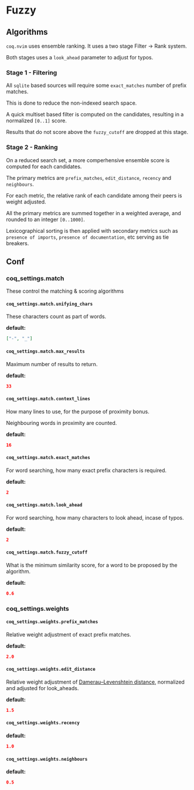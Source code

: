 # Fuzzy

## Algorithms

`coq.nvim` uses ensemble ranking. It uses a two stage Filter -> Rank system.

Both stages uses a `look_ahead` parameter to adjust for typos.

### Stage 1 - Filtering

All `sqlite` based sources will require some `exact_matches` number of prefix matches.

This is done to reduce the non-indexed search space.

A quick multiset based filter is computed on the candidates, resulting in a normalized `[0..1]` score.

Results that do not score above the `fuzzy_cutoff` are dropped at this stage.

### Stage 2 - Ranking

On a reduced search set, a more comperhensive ensemble score is computed for each candidates.

The primary metrics are `prefix_matches`, `edit_distance`, `recency` and `neighbours`.

For each metric, the relative rank of each candidate among their peers is weight adjusted.

All the primary metrics are summed together in a weighted average, and rounded to an integer `[0..1000]`.

Lexicographical sorting is then applied with secondary metrics such as `presence of imports`, `presence of documentation`, etc serving as tie breakers.

## Conf

### coq_settings.match

These control the matching & scoring algorithms

#### `coq_settings.match.unifying_chars`

These characters count as part of words.

**default:**

```json
["-", "_"]
```

#### `coq_settings.match.max_results`

Maximum number of results to return.

**default:**

```json
33
```

#### `coq_settings.match.context_lines`

How many lines to use, for the purpose of proximity bonus.

Neighbouring words in proximity are counted.

**default:**

```json
16
```

#### `coq_settings.match.exact_matches`

For word searching, how many exact prefix characters is required.

**default:**

```json
2
```

#### `coq_settings.match.look_ahead`

For word searching, how many characters to look ahead, incase of typos.

**default:**

```json
2
```

#### `coq_settings.match.fuzzy_cutoff`

What is the minimum similarity score, for a word to be proposed by the algorithm.

**default:**

```json
0.6
```

### coq_settings.weights

#### `coq_settings.weights.prefix_matches`

Relative weight adjustment of exact prefix matches.

**default:**

```json
2.0
```

#### `coq_settings.weights.edit_distance`

Relative weight adjustment of [Damerau–Levenshtein distance](https://en.wikipedia.org/wiki/Damerau%E2%80%93Levenshtein_distance), normalized and adjusted for look_aheads.

**default:**

```json
1.5
```

#### `coq_settings.weights.recency`

**default:**

```json
1.0
```

#### `coq_settings.weights.neighbours`

**default:**

```json
0.5
```
